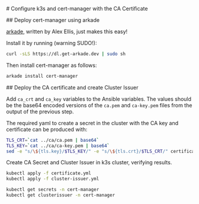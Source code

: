 # Configure k3s and cert-manager with the CA Certificate

## Deploy cert-manager using arkade

[arkade](https://github.com/alexellis/arkade), written by Alex Ellis, just makes this easy!

Install it by running (warning SUDO!):

```bash
curl -sLS https://dl.get-arkade.dev | sudo sh
```

Then install cert-manager as follows:

```bash
arkade install cert-manager
```

## Deploy the CA certificate and create Cluster Issuer

Add `ca_crt` and `ca_key` variables to the Ansible variables.
The values should be the base64 encoded versions of the `ca.pem` and `ca-key.pem` files from the output of the previous step.

The required yaml to create a secret in the cluster with the CA key and certificate can be produced with:

```bash
TLS_CRT=`cat ../ca/ca.pem | base64`
TLS_KEY=`cat ../ca/ca-key.pem | base64`
sed -e "s/\${tls.key}/$TLS_KEY/" -e "s/\${tls.crt}/$TLS_CRT/" certificate.tpl.yml > certificate.yml 
```

Create CA Secret and Cluster Issuer in k3s cluster, verifying results.

```bash
kubectl apply -f certificate.yml
kubectl apply -f cluster-issuer.yml

kubectl get secrets -n cert-manager
kubectl get clusterissuer -n cert-manager
```